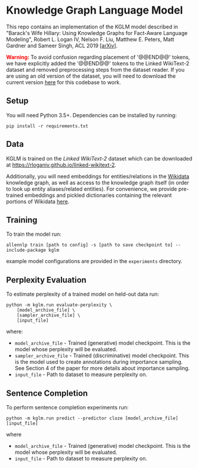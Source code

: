 Knowledge Graph Language Model
===


This repo contains an implementation of the KGLM model described in "Barack's Wife Hillary: Using Knowledge Graphs for Fact-Aware Language Modeling", Robert L. Logan IV, Nelson F. Liu, Matthew E. Peters, Matt Gardner and Sameer Singh, ACL 2019 [[arXiv]](https://arxiv.org/abs/1906.07241).


<span style="color:red">**Warning:**</span> To avoid confusion regarding placement of '@@END@@' tokens, we have explicitly added the '@@END@@' tokens to the Linked WikiText-2 dataset and removed preprocessing steps from the dataset reader. If you are using an old version of the dataset, you will need to download the current version [here](https://drive.google.com/file/d/1odypT9EDwtAYqzvRYnA2B_97hN_BWFnr/view?usp=sharing) for this codebase to work.


Setup
---
You will need Python 3.5+. Dependencies can be installed by running:
```{bash}
pip install -r requirements.txt
```


Data
---
KGLM is trained on the *Linked WikiText-2* dataset which can be downloaded at https://rloganiv.github.io/linked-wikitext-2.

Additionally, you will need embeddings for entities/relations in the [Wikidata](https://www.wikidata.org/) knowledge graph, as well as access to the knowledge graph itself (in order to look up entity aliases/related entities).
For convenience, we provide pre-trained embeddings and pickled dictionaries containing the relevant portions of Wikidata [here](https://drive.google.com/file/d/1odypT9EDwtAYqzvRYnA2B_97hN_BWFnr/view?usp=sharing).


Training
---
To train the model run:
```{bash}
allennlp train [path to config] -s [path to save checkpoint to] --include-package kglm
```
example model configurations are provided in the `experiments` directory.


Perplexity Evaluation
---
To estimate perplexity of a trained model on held-out data run:
```{bash}
python -m kglm.run evaluate-perplexity \
    [model_archive_file] \
    [sampler_archive_file] \
    [input_file]
```
where:
- `model_archive_file` - Trained (generative) model checkpoint. This is the model whose perplexity will be evaluated.
- `sampler_archive_file` - Trained (discriminative) model checkpoint. This is the model used to create annotations during importance sampling. See Section 4 of the paper for more details about importance sampling.
- `input_file` - Path to dataset to measure perplexity on.


Sentence Completion
---
To perform sentence completion experiments run:
```
python -m kglm.run predict --predictor cloze [model_archive_file] [input_file]
```
where
- `model_archive_file` - Trained (generative) model checkpoint. This is the model whose perplexity will be evaluated.
- `input_file` - Path to dataset to measure perplexity on.
